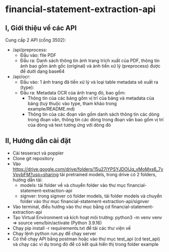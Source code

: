 # financial-statement-extraction-api

## I, Giới thiệu về các API
Cung cấp 2 API (cổng 3502):
- /api/preprocess:
    - Đầu vào: file PDF
    - Đầu ra: Danh sách thông tin ảnh trang trích xuất của PDF, thông tin ảnh bao gồm ảnh gốc (original) và ảnh tiền xử lý (preprocess) được để dưới dạng base64
- /api/ocr:
    - Đầu vào: 1 ảnh trang đã tiền xử lý và loại table metadata sẽ xuất ra (type):
    - Đầu ra: Metadata OCR của ảnh trang đó, bao gồm:
        - Thông tin của các bảng gồm vị trí của bảng và metadata của bảng (tuỳ thuộc vào type, tham khảo trong example/README.md)
        - Thông tin của các đoạn văn gồm danh sách thông tin các dòng trong đoạn văn, thông tin các dòng trong đoạn văn bao gồm vị trí của dòng và text tương ứng với dòng đó

## II, Hướng dẫn cài đặt
- Cài tesseract và poppler
- Clone git repository
- Vào https://drive.google.com/drive/folders/15u27iYPSYJDOIJq_vMoMxs6_7yVpybFM?usp=sharing tải pretrained models, trong drive có 2 folders, hướng dẫn tải:
    - models: tải folder về và chuyển folder vào thư mục financial-statement-extraction-api
    - signver: trong signver có folder models, tải folder models và chuyển folder vào thư mục financial-statement-extraction-api/signver
- Vào terminal, điều hướng vào thư mục bằng cd financial-statement-extraction-api
- Tạo Virtual Environment và kích hoạt môi trường: python3 -m venv venv => source venv/bin/activate (Python 3.9.16)
- Chạy pip install -r requirements.txt để tải các thư viện về
- Chạy lệnh python run.py để chạy server
- Có thể chạy API bằng postman hoặc vào thư mục test_api (cd test_api) và chạy các ví dụ trong đó để có kết quả hiển thị trong folder example